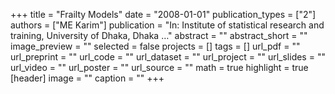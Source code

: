 +++
title = "Frailty Models"
date = "2008-01-01"
publication_types = ["2"]
authors = ["ME Karim"]
publication = "In: Institute of statistical research and training, University of Dhaka, Dhaka …"
abstract = ""
abstract_short = ""
image_preview = ""
selected = false
projects = []
tags = []
url_pdf = ""
url_preprint = ""
url_code = ""
url_dataset = ""
url_project = ""
url_slides = ""
url_video = ""
url_poster = ""
url_source = ""
math = true
highlight = true
[header]
image = ""
caption = ""
+++
